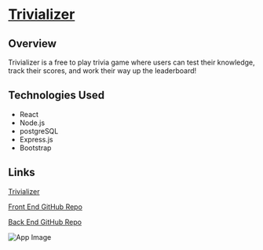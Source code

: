 # [Trivializer](https://trivializer-game.herokuapp.com/)
## Overview
Trivializer is a free to play trivia game where users can test their knowledge, track their scores, and work their way up the leaderboard!

## Technologies Used
* React
* Node.js
* postgreSQL
* Express.js
* Bootstrap

## Links
[Trivializer](https://trivializer-game.herokuapp.com/)

[Front End GitHub Repo](https://github.com/sean-r-g/trivia-frontend)

[Back End GitHub Repo](https://github.com/sean-r-g/trivia-backend)


![App Image](https://i.imgur.com/ZqqLFHX.png)